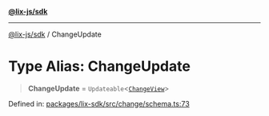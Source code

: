 [**@lix-js/sdk**](../README.md)

***

[@lix-js/sdk](../README.md) / ChangeUpdate

# Type Alias: ChangeUpdate

> **ChangeUpdate** = `Updateable`\<[`ChangeView`](ChangeView.md)\>

Defined in: [packages/lix-sdk/src/change/schema.ts:73](https://github.com/opral/monorepo/blob/b744c06f94e2e95227e07cc6016002a653e430d8/packages/lix-sdk/src/change/schema.ts#L73)
